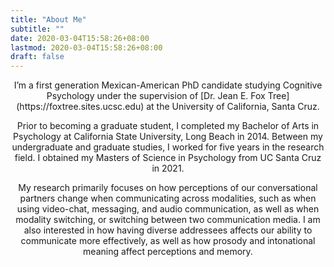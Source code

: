 ```yaml
---
title: "About Me"
subtitle: ""
date: 2020-03-04T15:58:26+08:00
lastmod: 2020-03-04T15:58:26+08:00
draft: false
---
```


<p align="center">
I’m a first generation Mexican-American PhD candidate studying Cognitive Psychology under the supervision of [Dr. Jean E. Fox Tree](https://foxtree.sites.ucsc.edu) at the University of California, Santa Cruz. 
</p>
<p align="center">
Prior to becoming a graduate student, I completed my Bachelor of Arts in Psychology at California State University, Long Beach in 2014. Between my undergraduate and graduate studies, I worked for five years in the research field. I obtained my Masters of Science in Psychology from UC Santa Cruz in 2021.
</p>
<p align="center">
My research primarily focuses on how perceptions of our conversational partners change when communicating across modalities, such as when using video-chat, messaging, and audio communication, as well as when modality switching, or switching between two communication media. I am also interested in how having diverse addressees affects our ability to communicate more effectively, as well as how prosody and intonational meaning affect perceptions and memory. 
</p>
